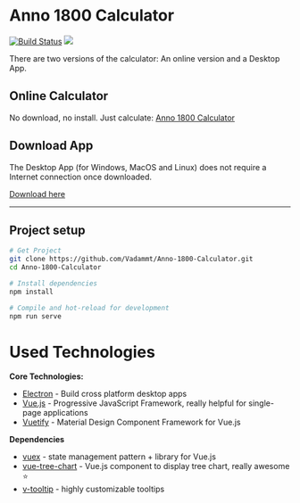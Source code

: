 # Anno 1800 Calculator

[![Build Status](https://travis-ci.org/Vadammt/Anno-1800-Calculator.svg?branch=master)](https://travis-ci.org/Vadammt/Anno-1800-Calculator)
[![](https://img.shields.io/github/downloads/Vadammt/Anno-1800-Calculator/total.svg?style=flat)](https://github.com/Vadammt/Anno-1800-Calculator/releases)

There are two versions of the calculator: An online version and a Desktop App.

## Online Calculator

No download, no install. Just calculate: [Anno 1800 Calculator](https://vadammt.github.io/Anno-1800-Calculator/)


## Download App

The Desktop App (for Windows, MacOS and Linux) does not require a Internet connection once downloaded. 

[Download here](https://github.com/Vadammt/Anno-1800-Calculator/releases)

---

## Project setup

```bash
# Get Project
git clone https://github.com/Vadammt/Anno-1800-Calculator.git
cd Anno-1800-Calculator

# Install dependencies
npm install

# Compile and hot-reload for development
npm run serve
```

# Used Technologies

**Core Technologies:**

 - [Electron](https://electronjs.org/) - Build cross platform desktop apps
 - [Vue.js](https://vuejs.org/) - Progressive JavaScript Framework, really helpful for single-page applications
 - [Vuetify](https://vuetifyjs.com/en/) - Material Design Component Framework for Vue.js

**Dependencies**

 - [vuex](https://vuex.vuejs.org/) - state management pattern + library for Vue.js
 - [vue-tree-chart](https://refined-x.com/Vue-Tree-Chart/) - Vue.js component to display tree chart, really awesome ⭐
 - [v-tooltip](https://akryum.github.io/v-tooltip/#/) - highly customizable tooltips

